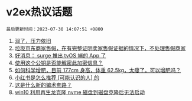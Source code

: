# v2ex热议话题

`最后更新时间：2023-07-30 14:07:51 +0800`

1. [润了，压力依旧](https://www.v2ex.com/t/960891)
1. [垃圾京东商家售假，在有完整证明卖家售假证据的情况下，不处理售假商家](https://www.v2ex.com/t/960778)
1. [好消息： surge 推出 tvOS 端的 App 了](https://www.v2ex.com/t/960850)
1. [使用这个公钥是否能解密此加密信息？](https://www.v2ex.com/t/960808)
1. [如何科学增肥，目前 177cm 身高，体重 62.5kg，太瘦了。可以增肥吗？](https://www.v2ex.com/t/960852)
1. [小红书是怎么推荐 [可能认识的人] 的](https://www.v2ex.com/t/960798)
1. [这是什么新的骗术套路？](https://www.v2ex.com/t/960909)
1. [win10 利用再生龙克隆 nvme 磁盘到磁盘克隆后无法启动](https://www.v2ex.com/t/960888)


